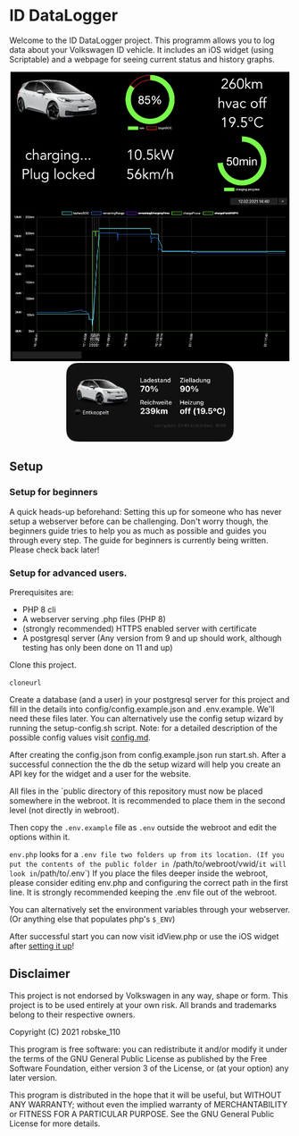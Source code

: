 # ID DataLogger

Welcome to the ID DataLogger project.
This programm allows you to log data about your Volkswagen ID vehicle.
It includes an iOS widget (using Scriptable) and a webpage for seeing current status and history graphs.

<p align="center">
  <img src="idView.png" width="500">
  <img src="widget.png" width="300">
</p>

## Setup

### Setup for beginners

A quick heads-up beforehand: Setting this up for someone who has never setup a webserver before can be challenging.
Don't worry though, the beginners guide tries to help you as much as possible and guides you through every step.
The guide for beginners is currently being written. Please check back later!

### Setup for advanced users.

Prerequisites are: 
- PHP 8 cli
- A webserver serving .php files (PHP 8)
- (strongly recommended) HTTPS enabled server with certificate
- A postgresql server (Any version from 9 and up should work, although testing has only been done on 11 and up)

Clone this project.

`cloneurl`

Create a database (and a user) in your postgresql server for this project and fill in the details into config/config.example.json and .env.example. We'll need these files later.
You can alternatively use the config setup wizard by running the setup-config.sh script.
Note: for a detailed description of the possible config values visit [config.md](docs/config.md).

After creating the config.json from config.example.json run start.sh.
After a successful connection the the db the setup wizard will help you create an API key for the widget and a user for the website.

All files in the `public directory of this repository must now be placed somewhere in the webroot.
It is recommended to place them in the second level (not directly in webroot).

Then copy the `.env.example` file as `.env` outside the webroot and edit the options within it.

`env.php` looks for a `.env file two folders up from its location.
(If you put the contents of the public folder in `/path/to/webroot/vwid/` it will look in `/path/to/.env`)
If you place the files deeper inside the webroot, please consider editing env.php and configuring the correct path in the first line. It is strongly recommended keeping the .env file out of the webroot.

You can alternatively set the environment variables through your webserver. (Or anything else that populates php's `$_ENV`)

After successful start you can now visit idView.php or use the iOS widget after [setting it up](docs/iosWidget.md)!

## Disclaimer

This project is not endorsed by Volkswagen in any way, shape or form. This project is to be used entirely at your own risk.
All brands and trademarks belong to their respective owners.

Copyright (C) 2021 robske_110

This program is free software: you can redistribute it and/or modify
it under the terms of the GNU General Public License as published by
the Free Software Foundation, either version 3 of the License, or
(at your option) any later version.

This program is distributed in the hope that it will be useful,
but WITHOUT ANY WARRANTY; without even the implied warranty of
MERCHANTABILITY or FITNESS FOR A PARTICULAR PURPOSE.  See the
GNU General Public License for more details.
